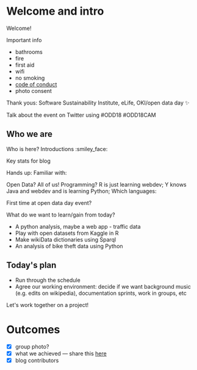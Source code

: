 # Welcome and intro

Welcome!

Important info 
* bathrooms
* fire
* first aid
* wifi
* no smoking
* [code of conduct](https://github.com/open-data-day-cambridge-2018/open-data-day-cambridge-2018.github.io/blob/master/CODE_OF_CONDUCT.md)
* photo consent

Thank yous: Software Sustainability Institute, eLife, OKI/open data day :sparkles:

Talk about the event on Twitter using #ODD18 #ODD18CAM 

## Who we are

Who is here? Introductions :smiley_face:

Key stats for blog

Hands up:
Familiar with:

Open Data? All of us!
Programming? R is just learning webdev; Y knows Java and webdev and is learning Python; 
Which languages:

First time at open data day event?

What do we want to learn/gain from today?
* A python analysis, maybe a web app - traffic data
* Play with open datasets from Kaggle in R
* Make wikiData dictionaries using Sparql
* An analysis of bike theft data using Python

## Today's plan

* Run through the schedule
* Agree our working environment: decide if we want background music (e.g. edits on wikipedia), documentation sprints, work in groups, etc

Let's work together on a project!


# Outcomes

- [x] group photo?
- [x] what we achieved — share this [here](#16) 
- [x] blog contributors
